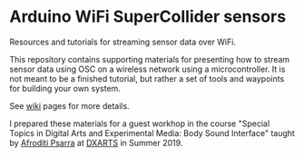 # Arduino WiFi SuperCollider sensors
 
 Resources and tutorials for streaming sensor data over WiFi.
 
 This repository contains supporting materials for presenting how to stream sensor data using OSC on a wireless network using a microcontroller. It is not meant to be a finished tutorial, but rather a set of tools and waypoints for building your own system.
 
 See [wiki](https://github.com/dyfer/arduino-wifi-supercollider-sensors/wiki) pages for more details.
 
I prepared these materials for a guest workhop in the course "Special Topics in Digital Arts and Experimental Media: Body Sound Interface" taught by [Afroditi Psarra](https://dxarts.washington.edu/people/afroditi-psarra) at [DXARTS](https://dxarts.washington.edu) in Summer 2019.
